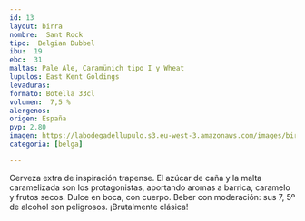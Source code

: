 ```yaml
---
id: 13
layout: birra
nombre:  Sant Rock
tipo:  Belgian Dubbel
ibu:  19
ebc:  31
maltas: Pale Ale, Caramünich tipo I y Wheat
lupulos: East Kent Goldings
levaduras: 
formato: Botella 33cl
volumen:  7,5 %
alergenos: 
origen: España
pvp: 2.80
imagen: https://labodegadellupulo.s3.eu-west-3.amazonaws.com/images/birras/santrock.jpg
categoria: [belga]

---
```

Cerveza extra de inspiración trapense. El azúcar de caña y la malta caramelizada son los protagonistas, aportando aromas a barrica, caramelo y frutos secos. Dulce en boca, con cuerpo. Beber con moderación: sus 7, 5º de alcohol son peligrosos. ¡Brutalmente clásica!
